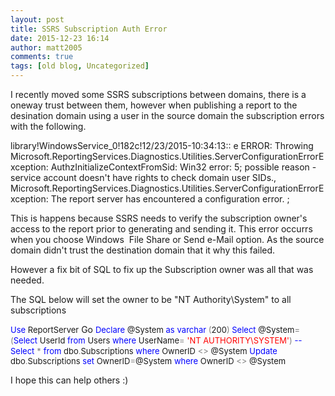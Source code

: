 ```yaml
---
layout: post
title: SSRS Subscription Auth Error
date: 2015-12-23 16:14
author: matt2005
comments: true
tags: [old blog, Uncategorized]
---
```

I recently moved some SSRS subscriptions between domains, there is a oneway trust between them, however when publishing a report to the desination domain using a user in the source domain the subscription errors with the following.

library!WindowsService_0!182c!12/23/2015-10:34:13:: e ERROR: Throwing Microsoft.ReportingServices.Diagnostics.Utilities.ServerConfigurationErrorException: AuthzInitializeContextFromSid: Win32 error: 5; possible reason - service account doesn't have rights to check domain user SIDs., Microsoft.ReportingServices.Diagnostics.Utilities.ServerConfigurationErrorException: The report server has encountered a configuration error. ;

This is happens because SSRS needs to verify the subscription owner's access to the report prior to generating and sending it. This error occurrs when you choose Windows  File Share or Send e-Mail option. As the source domain didn't trust the destination domain that it why this failed.

However a fix bit of SQL to fix up the Subscription owner was all that was needed.

The SQL below will set the owner to be "NT Authority\System" to all subscriptions
<div>

<span style="color:#0000ff;font-size:small;">Use</span><span style="font-size:small;"> ReportServer</span>
Go
<span style="color:#0000ff;font-size:small;">Declare</span><span style="font-size:small;"> @System </span><span style="color:#0000ff;font-size:small;">as</span> <span style="color:#0000ff;font-size:small;">varchar </span><span style="color:#808080;font-size:small;">(</span><span style="font-size:small;">200</span><span style="color:#808080;font-size:small;">)
</span><span style="color:#0000ff;font-size:small;">Select</span><span style="font-size:small;"> @System</span><span style="color:#808080;font-size:small;">=(</span><span style="color:#0000ff;font-size:small;">Select</span><span style="font-size:small;"> UserId </span><span style="color:#0000ff;font-size:small;">from</span><span style="font-size:small;"> Users </span><span style="color:#0000ff;font-size:small;">where</span><span style="font-size:small;"> UserName</span><span style="color:#808080;font-size:small;">=</span> <span style="color:#ff0000;font-size:small;">'NT AUTHORITY\SYSTEM'</span><span style="color:#808080;font-size:small;">)
</span><span style="color:#0000ff;font-size:small;">--Select</span> <span style="color:#808080;font-size:small;">*</span> <span style="color:#0000ff;font-size:small;">from</span><span style="font-size:small;"> dbo</span><span style="color:#808080;font-size:small;">.</span><span style="font-size:small;">Subscriptions </span><span style="color:#0000ff;font-size:small;">where</span><span style="font-size:small;"> OwnerID </span><span style="color:#808080;font-size:small;">&lt;&gt;</span><span style="font-size:small;"> @System
</span><span style="color:#0000ff;font-size:small;">Update</span><span style="font-size:small;"> dbo</span><span style="color:#808080;font-size:small;">.</span><span style="font-size:small;">Subscriptions </span><span style="color:#0000ff;font-size:small;">set</span><span style="font-size:small;"> OwnerID</span><span style="color:#808080;font-size:small;">=</span><span style="font-size:small;">@System </span><span style="color:#0000ff;font-size:small;">where</span><span style="font-size:small;"> OwnerID </span><span style="color:#808080;font-size:small;">&lt;&gt;</span><span style="font-size:small;"> @System</span>

</div>
I hope this can help others :)

&nbsp;
